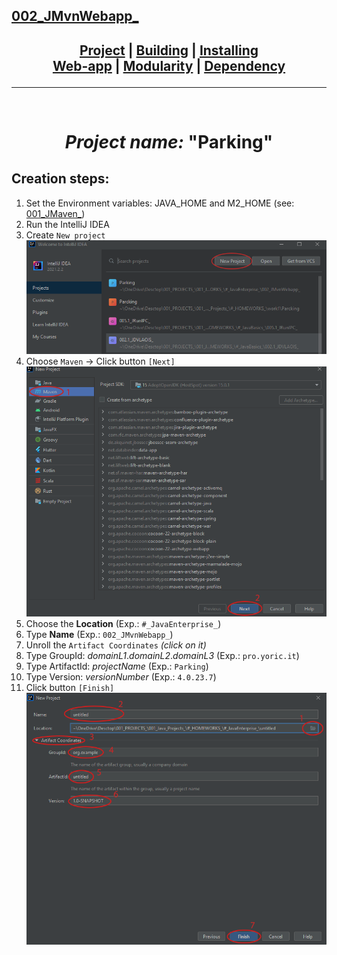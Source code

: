 ## [002_JMvnWebapp_][DescPrj]

## <p align=center>[Project][DescPrj] | [Building][AutoBld] | [Installing][AutoInst] <br/> [Web-app][WebBld] | [Modularity][Module] | [Dependency][DepMng]</p>

<!--
* [Project description][DescPrj]
* [Project build automation][AutoBld]
* [Project setup automation][AutoInst]
* [Web application building][WebBld]
* [Project modularity][Module]
* [Dependency management][DepMng]
-->

[DescPrj]: README.md
[AutoBld]: res/read/Maven_BuildAutomation.md
[AutoInst]: res/read/Maven_SetupAutomation.md
[WebBld]: res/read/Maven_WebApplication.md
[Module]: res/read/Maven_ModularityProject.md
[DepMng]: res/read/Maven_DependencyManagement.md

---
<br/>
<!-- ---------------------------------- * Navigation * ---------------------------------- -->

# <p align=center><i>Project name:</i> "<b>Parking</b>"</p>

## Creation steps:
1. Set the Environment variables: JAVA_HOME and M2_HOME (see: [001_JMaven_][1])
1. Run the IntelliJ IDEA
2. Create `New project`<br/>
![NewProject][2]
3. Choose `Maven` -> Click button `[Next]`<br/>
![NewMavenProject][3]
4. Choose the **Location** (Exp.: `#_JavaEnterprise_`)
5. Type **Name** (Exp.: `002_JMvnWebapp_`)
6. Unroll the `Artifact Coordinates` *(click on it)*
7. Type GroupId: *domainL1*.*domainL2*.*domainL3* (Exp.: `pro.yoric.it`)
8. Type ArtifactId: *projectName* (Exp.: `Parking`)
9.  Type Version: *versionNumber* (Exp.: `4.0.23.7`)
10. Click button `[Finish]`<br/>
![NewMavenCoordinateProject][4]


<!--
* [001_JMaven_][1]
* ![NewProject][2]
* ![NewMavenProject][3]
* ![NewMavenCoordinateProject][4]
-->

[1]: https://github.com/yoricsv/001_JMaven_.git
[2]: res/img/IdeaNewProject.png
[3]: res/img/ConfigNewProject.png
[4]: res/img/ConfigNewProgectCoord.png